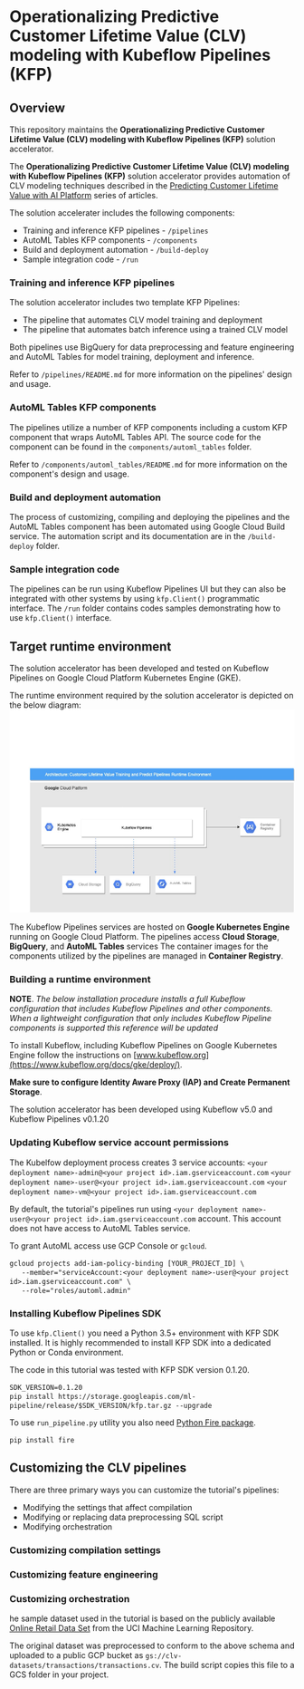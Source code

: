 # Operationalizing Predictive Customer Lifetime Value (CLV) modeling  with Kubeflow Pipelines (KFP)

## Overview

This repository maintains the **Operationalizing Predictive Customer Lifetime Value (CLV) modeling  with Kubeflow Pipelines (KFP)** solution accelerator.

The **Operationalizing Predictive Customer Lifetime Value (CLV) modeling with Kubeflow Pipelines (KFP)** solution accelerator provides automation of CLV modeling techniques described in the [Predicting Customer Lifetime Value with AI Platform](https://cloud.google.com/solutions/machine-learning/clv-prediction-with-offline-training-intro) series of articles.

The solution accelerater includes the following components:
- Training and inference KFP pipelines - `/pipelines`
- AutoML Tables KFP components - `/components`
- Build and deployment automation - `/build-deploy`
- Sample integration code - `/run`

### Training and inference KFP pipelines

The solution accelerator includes two template KFP Pipelines:
- The pipeline that automates CLV model training and deployment
- The pipeline that automates batch inference using a trained CLV model

Both pipelines use BigQuery for data preprocessing and feature engineering and AutoML Tables for model training, deployment and inference.

Refer to `/pipelines/README.md` for more information on the pipelines' design and usage.

### AutoML Tables KFP components

The pipelines utilize a number of KFP components including a custom KFP component that wraps AutoML Tables API. The source code for the component can be found in the `components/automl_tables` folder.

Refer to `/components/automl_tables/README.md` for more information on the component's design and usage.

### Build and deployment automation

The process of customizing, compiling and deploying the pipelines and the AutoML Tables component has been automated using Google Cloud Build service. The automation script and its documentation are in the `/build-deploy` folder.

### Sample integration code

The pipelines can be run using Kubeflow Pipelines UI but they can also be integrated with other systems by using `kfp.Client()` programmatic interface. The `/run` folder contains codes samples demonstrating how to use `kfp.Client()` interface.

## Target runtime environment

The solution accelerator has been developed and tested on Kubeflow Pipelines on Google Cloud Platform Kubernetes Engine (GKE). 

The runtime environment required by the solution accelerator is depicted on the below diagram:
![KFP Runtime](/images/architecture.jpg)

The Kubeflow Pipelines services are hosted on **Google Kubernetes Engine** running on Google Cloud Platform. The pipelines access **Cloud Storage**, **BigQuery**, and **AutoML Tables** services  The container images for the components utilized by the pipelines are managed in **Container Registry**.

### Building a runtime environment

**NOTE**. *The below installation procedure installs a full Kubeflow configuration that includes Kubeflow Pipelines and other components. When a lightweight configuration that only includes Kubeflow Pipeline components is supported this reference will be updated*

To install Kubeflow, including Kubeflow Pipelines on Google Kubernetes Engine follow the instructions on [www.kubeflow.org](https://www.kubeflow.org/docs/gke/deploy/).

**Make sure to configure Identity Aware Proxy (IAP) and Create Permanent Storage**.

The solution accelerator has been developed using Kubeflow v5.0 and Kubeflow Pipelines v0.1.20

### Updating Kubeflow service account permissions
The Kubelfow deployment process creates 3 service accounts:
`<your deployment name>-admin@<your project id>.iam.gserviceaccount.com`
`<your deployment name>-user@<your project id>.iam.gserviceaccount.com`
`<your deployment name>-vm@<your project id>.iam.gserviceaccount.com`
  
By default, the tutorial's pipelines run using `<your deployment name>-user@<your project id>.iam.gserviceaccount.com` account. This account does not have access to AutoML Tables service.
  
To grant AutoML access use GCP Console or `gcloud`.
```
gcloud projects add-iam-policy-binding [YOUR_PROJECT_ID] \
   --member="serviceAccount:<your deployment name>-user@<your project id>.iam.gserviceaccount.com" \
   --role="roles/automl.admin"
```





### Installing Kubeflow Pipelines SDK

To use `kfp.Client()` you need a Python 3.5+ environment with KFP SDK installed. It is highly recommended to install KFP SDK into a dedicated Python or Conda environment.

The code in this tutorial was tested with KFP SDK version 0.1.20. 

```
SDK_VERSION=0.1.20
pip install https://storage.googleapis.com/ml-pipeline/release/$SDK_VERSION/kfp.tar.gz --upgrade
```

To use `run_pipeline.py` utility you also need [Python Fire package](https://google.github.io/python-fire/guide/). 
```
pip install fire
```




## Customizing the CLV pipelines
There are three primary ways you can customize the tutorial's pipelines:
- Modifying the settings that affect compilation
- Modifying or replacing data preprocessing SQL script
- Modifying orchestration
### Customizing compilation settings
### Customizing feature engineering
### Customizing orchestration



he sample dataset used in the tutorial is based on the publicly available [Online Retail Data Set](http://archive.ics.uci.edu/ml/datasets/Online+Retail) from the UCI Machine Learning Repository. 

The original dataset was preprocessed to conform to the above schema and uploaded to a public GCP bucket as `gs://clv-datasets/transactions/transactions.cv`. The build script copies this file to a GCS folder in your project.

